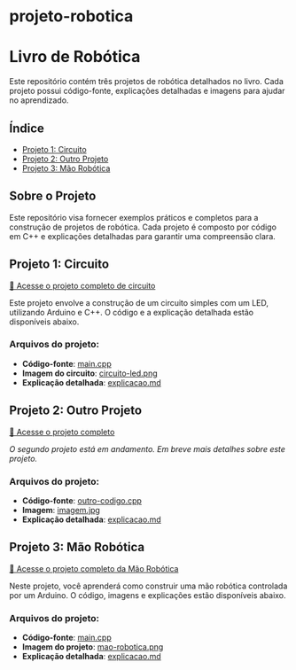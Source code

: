 # projeto-robotica
# Livro de Robótica

Este repositório contém três projetos de robótica detalhados no livro. Cada projeto possui código-fonte, explicações detalhadas e imagens para ajudar no aprendizado.

## Índice
- [Projeto 1: Circuito](#projeto-1-circuito)
- [Projeto 2: Outro Projeto](#projeto-2-outro)
- [Projeto 3: Mão Robótica](#projeto-3-mao-robotica)

## Sobre o Projeto
Este repositório visa fornecer exemplos práticos e completos para a construção de projetos de robótica. Cada projeto é composto por código em C++ e explicações detalhadas para garantir uma compreensão clara.

## Projeto 1: Circuito
[🔗 Acesse o projeto completo de circuito](projeto-1-circuito/README.md)

Este projeto envolve a construção de um circuito simples com um LED, utilizando Arduino e C++. O código e a explicação detalhada estão disponíveis abaixo.

### Arquivos do projeto:
- **Código-fonte**: [main.cpp](codigo-comentado/main.cpp)
- **Imagem do circuito**: [circuito-led.png](circuito-led.png)
- **Explicação detalhada**: [explicacao.md](montagem.md)

## Projeto 2: Outro Projeto
[🔗 Acesse o projeto completo](projeto-2-outro/README.md)

*O segundo projeto está em andamento. Em breve mais detalhes sobre este projeto.*

### Arquivos do projeto:
- **Código-fonte**: [outro-codigo.cpp](projeto-2-outro/outro-codigo.cpp)
- **Imagem**: [imagem.jpg](projeto-2-outro/imagem.jpg)
- **Explicação detalhada**: [explicacao.md](projeto-2-outro/explicacao.md)

## Projeto 3: Mão Robótica
[🔗 Acesse o projeto completo da Mão Robótica](projeto-3-mao-robotica/README.md)

Neste projeto, você aprenderá como construir uma mão robótica controlada por um Arduino. O código, imagens e explicações estão disponíveis abaixo.

### Arquivos do projeto:
- **Código-fonte**: [main.cpp](projeto-3-mao-robotica/main.cpp)
- **Imagem do projeto**: [mao-robotica.png](projeto-3-mao-robotica/mao-robotica.png)
- **Explicação detalhada**: [explicacao.md](projeto-3-mao-robotica/explicacao.md)
